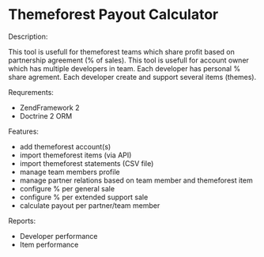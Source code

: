 # Themeforest Payout Calculator

Description:

This tool is usefull for themeforest teams which share profit based on partnership agreement (% of sales).
This tool is usefull for account owner which has multiple developers in team. Each developer has personal % share agrement. Each developer create and support several items (themes).

Requrements:
- ZendFramework 2
- Doctrine 2 ORM 

Features:
- add themeforest account(s)
- import themeforest items (via API)
- import themeforest statements (CSV file)
- manage team members profile
- manage partner relations based on team member and themeforest item
- configure % per general sale
- configure % per extended support sale
- calculate payout per partner/team member

Reports:
- Developer performance
- Item performance

